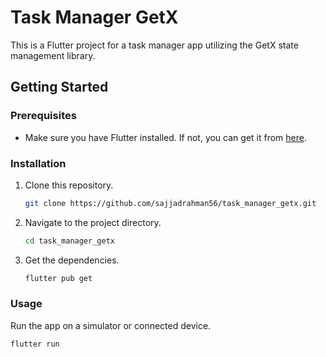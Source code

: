 # Task Manager GetX

This is a Flutter project for a task manager app utilizing the GetX state management library.

## Getting Started

### Prerequisites
- Make sure you have Flutter installed. If not, you can get it from [here](https://flutter.dev/docs/get-started/install).

### Installation

1. Clone this repository.
    ```bash
    git clone https://github.com/sajjadrahman56/task_manager_getx.git
    ```

2. Navigate to the project directory.
    ```bash
    cd task_manager_getx
    ```

3. Get the dependencies.
    ```bash
    flutter pub get
    ```

### Usage

Run the app on a simulator or connected device.
```bash
flutter run

